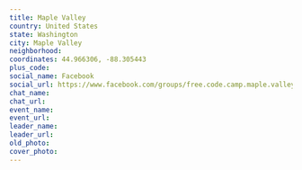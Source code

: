 ```yaml
---
title: Maple Valley
country: United States
state: Washington
city: Maple Valley
neighborhood: 
coordinates: 44.966306, -88.305443
plus_code:
social_name: Facebook
social_url: https://www.facebook.com/groups/free.code.camp.maple.valley
chat_name:
chat_url:
event_name:
event_url:
leader_name:
leader_url:
old_photo: 
cover_photo:
---
```


